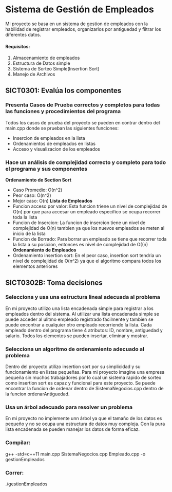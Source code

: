 # Sistema de Gestión de Empleados
Mi proyecto se basa en un sistema de gestion de empleados con la habilidad de registrar empleados, organizarlos por antiguedad y filtrar los diferentes datos. 
#### Requisitos:
1. Almacenamiento de empleados
2. Estructura de Datos simple
3. Sistema de Sorteo Simple(Insertion Sort)
4. Manejo de Archivos

## SICT0301: Evalúa los componentes
### Presenta Casos de Prueba correctos y completos para todas las funciones y procedimientos del programa
Todos los casos de prueba del proyecto se pueden en contrar dentro del main.cpp donde se prueban las siguientes funciones: 
- Insercion de empleados en la lista
- Ordenamientos de empleados en listas
- Acceso y visualizacion de los empleados

### Hace un análisis de complejidad correcto y completo para todo el programa y sus componentes
**Ordenamiento de Section Sort**
- Caso Promedio: O(n^2)
- Peor caso: O(n^2)
- Mejor caso: O(n)
**Lista de Empleados**
- Funcion acceso por valor: Esta funcion triene un nivel de complejidad de O(n) por que para accesar un empleado especifico se ocupa recorrer toda la lista
- Funcion de Insercion: La funcion de insercion tiene un nivel de complejidad de O(n) tambien ya que los nuevos empleados se meten al inicio de la lista
- Funcion de Borrado: Para borrar un empleado se tiene que recorrer toda la lista a su posicion, entonces es nivel de complejidad de O((n)
**Ordenamiento de Empleados**
- Ordenamiento insertion sort: En el peor caso, insertion sort tendria un nivel de complejidad de O(n^2) ya que el algoritmo compara todos los elementos anteriores

## SICT0302B: Toma decisiones
### Selecciona y usa una estructura lineal adecuada al problema
En mi proyecto utilizo una lista encadenada simple para registrar a los empleados dentro del sistema. Al utilizar una lista encadenada simple se puede acceder al ulitmo empleado registrado facilmente y tambien se puede encontrar a cualquier otro empleado recorriendo la lista. Cada empleado dentro del programa tiene 4 atributos: ID, nombre, antiguedad y salario. Todos los elementos se pueden insertar, eliminar y mostrar. 

### Selecciona un algoritmo de ordenamiento adecuado al problema
Dentro del proyecto utilizo insertion sort por su simplicidad y su funcionamiento en listas pequeñas. Para mi proyecto imagine una empresa pequeña sin muchos trabajadores por lo cual un sistema rapido de sorteo como insertion sort es capaz y funcional para este proyecto. Se puede encontrar la funcion de ordenar dentro de SistemaNegocios.cpp dentro de la funcion ordenarAntiguedad. 

### Usa un árbol adecuado para resolver un problema
En mi proyecto no implemente unn árbol ya que el tamaño de los datos es pequeño y no se ocupa una estructura de datos muy compleja. Con la pura lista encadenada se pueden manejar los datos de forma eficaz. 

### Compilar:
g++ -std=c++11 main.cpp SistemaNegocios.cpp Empleado.cpp -o gestionEmpleados
### Correr: 
./gestionEmpleados

